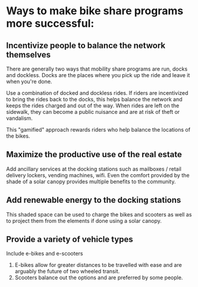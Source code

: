 # Ways to make bike share programs more successful:

## Incentivize people to balance the network themselves

There are generally two ways that mobility share programs are run, docks and dockless. Docks are the places where you pick up the ride and leave it when you&#39;re done.

Use a combination of docked and dockless rides. If riders are incentivized to bring the rides back to the docks, this helps balance the network and keeps the rides charged and out of the way. When rides are left on the sidewalk, they can become a public nuisance and are at risk of theft or vandalism.

This &quot;gamified&quot; approach rewards riders who help balance the locations of the bikes.

## Maximize the productive use of the real estate

Add ancillary services at the docking stations such as mailboxes / retail delivery lockers, vending machines, wifi. Even the comfort provided by the shade of a solar canopy provides multiple benefits to the community.

## Add renewable energy to the docking stations

This shaded space can be used to charge the bikes and scooters as well as to project them from the elements if done using a solar canopy.

## Provide a variety of vehicle types

Include e-bikes and e-scooters

  1. E-bikes allow for greater distances to be travelled with ease and are arguably the future of two wheeled transit.
  2. Scooters balance out the options and are preferred by some people. 
